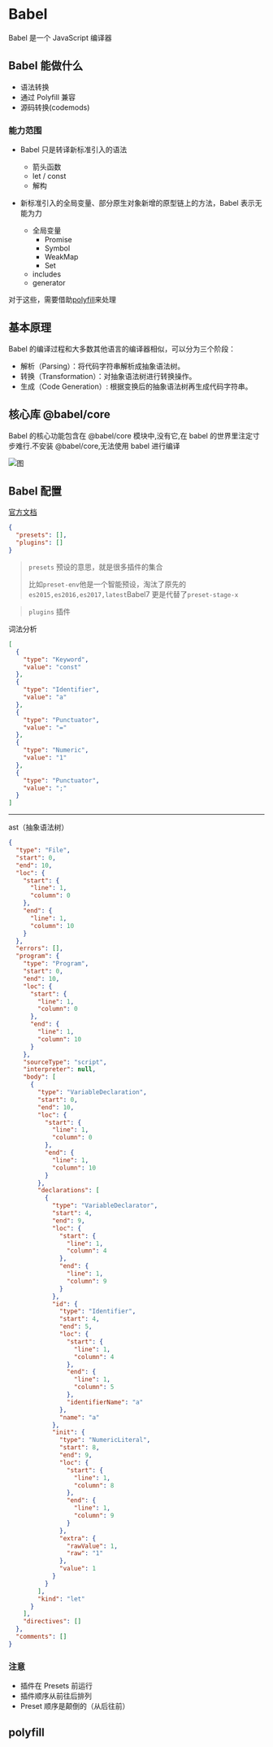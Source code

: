 # Babel

Babel 是一个 JavaScript 编译器

## Babel 能做什么

- 语法转换
- 通过 Polyfill 兼容
- 源码转换(codemods)

### 能力范围

- Babel 只是转译新标准引入的语法
  - 箭头函数
  - let / const
  - 解构
- 新标准引入的全局变量、部分原生对象新增的原型链上的方法，Babel 表示无能为力

  - 全局变量
    - Promise
    - Symbol
    - WeakMap
    - Set
  - includes
  - generator

对于这些，需要借助[polyfill](#polyfill)来处理

## 基本原理

Babel 的编译过程和大多数其他语言的编译器相似，可以分为三个阶段：

- 解析（Parsing）：将代码字符串解析成抽象语法树。
- 转换（Transformation）：对抽象语法树进行转换操作。
- 生成（Code Generation）: 根据变换后的抽象语法树再生成代码字符串。

## 核心库 @babel/core

Babel 的核心功能包含在 @babel/core 模块中,没有它,在 babel 的世界里注定寸步难行.不安装 @babel/core,无法使用 babel 进行编译

![图](http://hetao-edu-bucket.oss-cn-beijing.aliyuncs.com/thoughts/static/a1.png)

## Babel 配置

[官方文档](https://babel.docschina.org/docs/en/configuration)

```json
{
  "presets": [],
  "plugins": []
}
```

> `presets` 预设的意思，就是很多插件的集合
>
> 比如`preset-env`他是一个智能预设，淘汰了原先的`es2015,es2016,es2017,latest`Babel7 更是代替了`preset-stage-x`

> `plugins` 插件

词法分析

```json
[
  {
    "type": "Keyword",
    "value": "const"
  },
  {
    "type": "Identifier",
    "value": "a"
  },
  {
    "type": "Punctuator",
    "value": "="
  },
  {
    "type": "Numeric",
    "value": "1"
  },
  {
    "type": "Punctuator",
    "value": ";"
  }
]
```

---

ast（抽象语法树）

```json
{
  "type": "File",
  "start": 0,
  "end": 10,
  "loc": {
    "start": {
      "line": 1,
      "column": 0
    },
    "end": {
      "line": 1,
      "column": 10
    }
  },
  "errors": [],
  "program": {
    "type": "Program",
    "start": 0,
    "end": 10,
    "loc": {
      "start": {
        "line": 1,
        "column": 0
      },
      "end": {
        "line": 1,
        "column": 10
      }
    },
    "sourceType": "script",
    "interpreter": null,
    "body": [
      {
        "type": "VariableDeclaration",
        "start": 0,
        "end": 10,
        "loc": {
          "start": {
            "line": 1,
            "column": 0
          },
          "end": {
            "line": 1,
            "column": 10
          }
        },
        "declarations": [
          {
            "type": "VariableDeclarator",
            "start": 4,
            "end": 9,
            "loc": {
              "start": {
                "line": 1,
                "column": 4
              },
              "end": {
                "line": 1,
                "column": 9
              }
            },
            "id": {
              "type": "Identifier",
              "start": 4,
              "end": 5,
              "loc": {
                "start": {
                  "line": 1,
                  "column": 4
                },
                "end": {
                  "line": 1,
                  "column": 5
                },
                "identifierName": "a"
              },
              "name": "a"
            },
            "init": {
              "type": "NumericLiteral",
              "start": 8,
              "end": 9,
              "loc": {
                "start": {
                  "line": 1,
                  "column": 8
                },
                "end": {
                  "line": 1,
                  "column": 9
                }
              },
              "extra": {
                "rawValue": 1,
                "raw": "1"
              },
              "value": 1
            }
          }
        ],
        "kind": "let"
      }
    ],
    "directives": []
  },
  "comments": []
}
```

### 注意

- 插件在 Presets 前运行
- 插件顺序从前往后排列
- Preset 顺序是颠倒的（从后往前）

## polyfill
